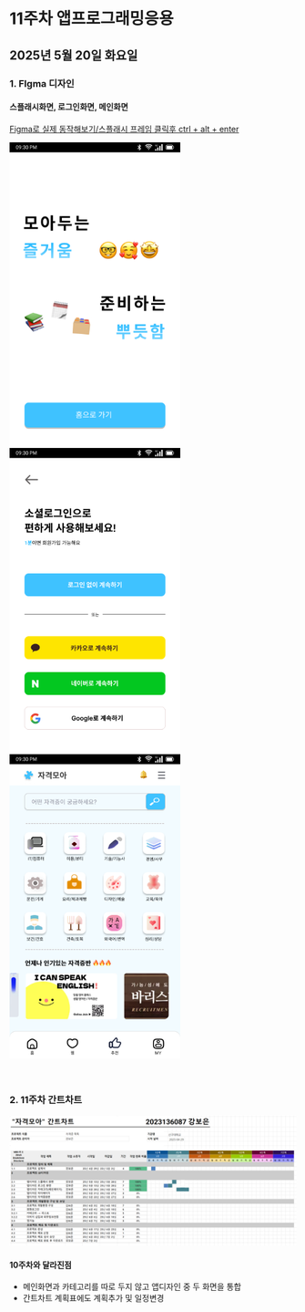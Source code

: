 # 11주차 앱프로그래밍응용
## 2025년 5월 20일 화요일

### 1. FIgma 디자인
#### 스플래시화면, 로그인화면, 메인화면

[Figma로 실제 동작해보기/스플래시 프레임 클릭후 ctrl + alt + enter](https://www.figma.com/design/XwJwbxamqBo9rgnnQyCNJA/%EC%9E%90%EA%B2%A9%EC%A6%9D%ED%86%A1%ED%86%A1?node-id=0-1&t=d0BiYCVbpZ2kIrBv-1)

<div align="left">
  <img src="https://github.com/bbobbony/Images/blob/main/%ED%8F%AC%ED%8A%B8%ED%8F%B4%EB%A6%AC%EC%98%A4/SplashPage.png" width="300" />
  <img src="https://github.com/bbobbony/Images/blob/main/%ED%8F%AC%ED%8A%B8%ED%8F%B4%EB%A6%AC%EC%98%A4/LoginPage.png" width="300"  />
  <img src="https://github.com/bbobbony/Images/blob/main/%ED%8F%AC%ED%8A%B8%ED%8F%B4%EB%A6%AC%EC%98%A4/MainPage.png" width="300" />
</div>

<br>
<br>


### 2. 11주차 간트차트
![11주차 간트차트](https://github.com/bbobbony/Images/blob/main/%ED%8F%AC%ED%8A%B8%ED%8F%B4%EB%A6%AC%EC%98%A4/Ganttchart_11week.png)

#### 10주차와 달라진점 
- 메인화면과 카테고리를 따로 두지 않고 앱디자인 중 두 화면을 통합
- 간트차트 계획표에도 계획추가 및 일정변경


<br>
<br>
